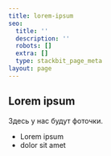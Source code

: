 ```yaml
---
title: lorem-ipsum
seo:
  title: ''
  description: ''
  robots: []
  extra: []
  type: stackbit_page_meta
layout: page
---
```

## Lorem ipsum

Здесь у нас будут фоточки.

*   Lorem ipsum
*   dolor sit amet

